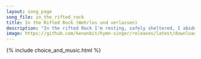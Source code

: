 ```yaml
---
layout: song_page
song_file: in_the_rifted_rock
title: In the Rifted Rock (Wehrlos und verlassen)
description: "In the rifted Rock I'm resting, safely sheltered, I abide. There no foes nor storms assail me, while within the cleft I hide.    Now I'm resting, swee... christian 4part acapella 4verse musicbyother textbyother"
image: https://github.com/kenanbit/hymn-singer/releases/latest/download/in_the_rifted_rock-trad.png
---
```


{% include choice_and_music.html %}
